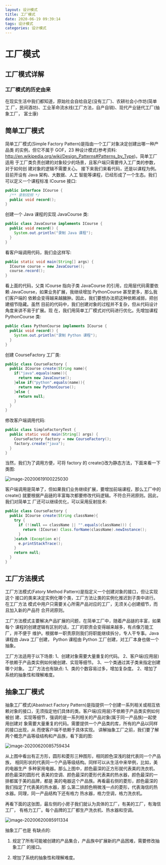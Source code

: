 ```yaml
---
layout: 设计模式
title: 工厂模式
date: 2020-06-19 09:39:14
tags: 设计模式
categories: 设计模式
---
```


# 工厂模式

## 工厂模式详解

### **工厂模式的历史由来**

在现实生活中我们都知道，原始社会自给自足(没有工厂)、农耕社会小作坊(简单工 厂，民间酒坊)、工业革命流水线(工厂方法，自产自销)、现代产业链代工厂(抽象工厂， 富士康)



## 简单工厂模式

简单工厂模式(Simple Factory Pattern)是指由一个工厂对象决定创建出哪一种产品类 的实例，但它不属于 GOF，23 种设计模式(参考资料: http://en.wikipedia.org/wiki/Design_Patterns#Patterns_by_Type)。简单工厂适用 于工厂类负责创建的对象较少的场景，且客户端只需要传入工厂类的参数，对于如何创 建对象的逻辑不需要关心。 接下来我们来看代码，还是以课程为例。目前开设有 Java 架构、大数据、人工 智能等课程，已经形成了一个生态。我们可以定义一个课程标准 ICourse 接口:

```java
public interface ICourse { 
  /** 录制视频 */
  public void record(); 
}
```

创建一个 Java 课程的实现 JavaCourse 类:

```java
public class JavaCourse implements ICourse { 
  public void record() {
    System.out.println("录制 Java 课程"); 
  }
}
```

看客户端调用代码，我们会这样写:

```java
public static void main(String[] args) { 
  ICourse course = new JavaCourse(); 
  course.record();
}
```

看上面的代码，父类 ICourse 指向子类 JavaCourse 的引用，应用层代码需要依赖 JavaCourse，如果业务扩展，我继续增加 PythonCourse 甚至更多，那么我们客户端的 依赖会变得越来越臃肿。因此，我们要想办法把这种依赖减弱，把创建细节隐藏。虽然 目前的代码中，我们创建对象的过程并不复杂，但从代码设计角度来讲不易于扩展。现 在，我们用简单工厂模式对代码进行优化。先增加课程 PythonCourse 类:

```java
public class PythonCourse implements ICourse { 
  public void record() {
    System.out.println("录制 Python 课程"); 
  }
}
```

创建 CourseFactory 工厂类:

```java
public class CourseFactory {
  public ICourse create(String name){
    if("java".equals(name)){ 
      return new JavaCourse();
    }else if("python".equals(name)){ 
      return new PythonCourse();
    }else {
      return null;
    } 
  }
}
```

修改客户端调用代码:

```java
public class SimpleFactoryTest {
  public static void main(String[] args) {
    CourseFactory factory = new CourseFactory();
    factory.create("java"); 
  }
}
```

当然，我们为了调用方便，可将 factory 的 create()改为静态方法，下面来看一下类图:

![image-20200619100225030](https://tva1.sinaimg.cn/large/007S8ZIlly1gfxdbvlezsj30my0pi15c.jpg)

客户端调用是简单了，但如果我们业务继续扩展，要增加前端课程，那么工厂中的 create() 就要根据产品链的丰富每次都要修改代码逻辑。不符合开闭原则。因此，我们对简单工 厂还可以继续优化，可以采用反射技术:

```java
public class CourseFactory {
  public ICourse create(String className){
    try {
      if (!(null == className || "".equals(className))) {
        return (ICourse) Class.forName(className).newInstance(); 
      }
    }catch (Exception e){ 
      e.printStackTrace();
    }
    return null;
  } 
}
```

## **工厂方法模式**

工厂方法模式(Fatory Method Pattern)是指定义一个创建对象的接口，但让实现这个 接口的类来决定实例化哪个类，工厂方法让类的实例化推迟到子类中进行。在工厂方法 模式中用户只需要关心所需产品对应的工厂，无须关心创建细节，而且加入新的产品符 合开闭原则。 

工厂方法模式主要解决产品扩展的问题，在简单工厂中，随着产品链的丰富，如果每个 课程的创建逻辑有区别的话，工厂的职责会变得越来越多，有点像万能工厂，并不便于 维护。根据单一职责原则我们将职能继续拆分，专人干专事。Java 课程由 Java 工厂创建， Python 课程由 Python 工厂创建，对工厂本身也做一个抽象。

工厂方法适用于以下场景:
 1、创建对象需要大量重复的代码。 2、客户端(应用层)不依赖于产品类实例如何被创建、实现等细节。 3、一个类通过其子类来指定创建哪个对象。
 工厂方法也有缺点:
 1、类的个数容易过多，增加复杂度。
 2、增加了系统的抽象性和理解难度。

## 抽象工厂模式

抽象工厂模式(Abastract Factory Pattern)是指提供一个创建一系列相关或相互依赖对象的接口，无须指定他们具体的类。客户端(应用层)不依赖于产品类实例如何被创 建、实现等细节，强调的是一系列相关的产品对象(属于同一产品族)一起使用创建对 象需要大量重复的代码。需要提供一个产品类的库，所有的产品以同样的接口出现，从 而使客户端不依赖于具体实现。 讲解抽象工厂之前，我们要了解两个概念产品等级结构和产品族，看下面的图:

![image-20200620085759434](https://tva1.sinaimg.cn/large/007S8ZIlly1gfyh36nnegj31300oi0wn.jpg)

从上图中看出有正方形，圆形和菱形三种图形，相同颜色深浅的就代表同一个产品族， 相同形状的代表同一个产品等级结构。同样可以从生活中来举例，比如，美的电器生产 多种家用电器。那么上图中，颜色最深的正方形就代表美的洗衣机、颜色最深的圆形代 表美的空调、颜色最深的菱形代表美的热水器，颜色最深的一排都属于美的品牌，都是 美的电器这个产品族。再看最右侧的菱形，颜色最深的我们指定了代表美的热水器，那 么第二排颜色稍微浅一点的菱形，代表海信的热水器。同理，同一产品结构下还有格力 热水器，格力空调，格力洗衣机。

再看下面的这张图，最左侧的小房子我们就认为具体的工厂，有美的工厂，有海信工厂， 有格力工厂。每个品牌的工厂都生产洗衣机、热水器和空调。

![image-20200620085911334](https://tva1.sinaimg.cn/large/007S8ZIlly1gfyh4e565oj317e0neafx.jpg)

抽象工厂也是 有缺点的: 

1. 规定了所有可能被创建的产品集合，产品族中扩展新的产品困难，需要修改抽象工厂 的接口。

2. 增加了系统的抽象性和理解难度。

